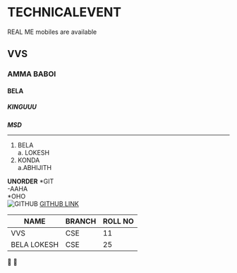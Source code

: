 # TECHNICALEVENT
REAL ME mobiles are available
## VVS
### AMMA BABOI
#### BELA
##### KINGUUU

***MSD***

------------------------------------------------

1. BELA  
  a. LOKESH   
2. KONDA  
  a.ABHIJITH


**UNORDER**
*GIT    
  -AAHA  
*OHO  
![GITHUB](https://pbs.twimg.com/profile_images/1216235772396724224/vfKrKTN8_400x400.jpg)
[GITHUB LINK](https://pbs.twimg.com/profile_images/1216235772396724224/vfKrKTN8_400x400.jpg)



|NAME|BRANCH|ROLL NO|
|-----------|-------|--------|
|VVS|CSE|11|
|BELA LOKESH|CSE|25|

:kiss:
:fu:
